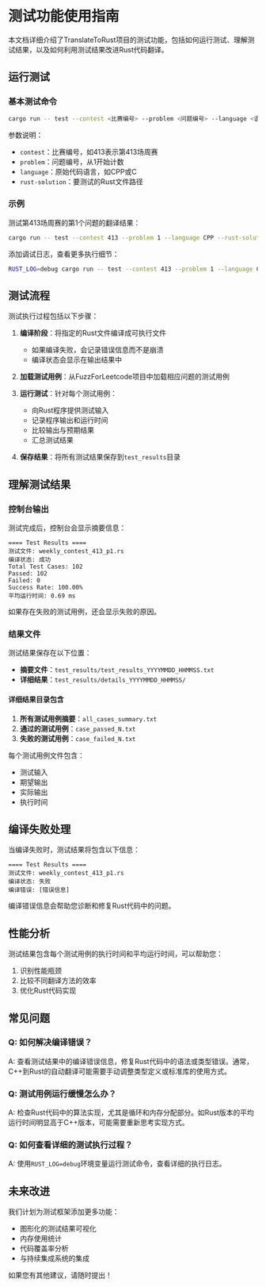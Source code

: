 # 测试功能使用指南

本文档详细介绍了TranslateToRust项目的测试功能，包括如何运行测试、理解测试结果，以及如何利用测试结果改进Rust代码翻译。

## 运行测试

### 基本测试命令

```bash
cargo run -- test --contest <比赛编号> --problem <问题编号> --language <语言> --rust-solution <Rust文件路径>
```

参数说明：
- `contest`：比赛编号，如413表示第413场周赛
- `problem`：问题编号，从1开始计数
- `language`：原始代码语言，如CPP或C
- `rust-solution`：要测试的Rust文件路径

### 示例

测试第413场周赛的第1个问题的翻译结果：

```bash
cargo run -- test --contest 413 --problem 1 --language CPP --rust-solution ./translated/weekly_contest_413_p1.rs
```

添加调试日志，查看更多执行细节：

```bash
RUST_LOG=debug cargo run -- test --contest 413 --problem 1 --language CPP --rust-solution ./translated/weekly_contest_413_p1.rs
```

## 测试流程

测试执行过程包括以下步骤：

1. **编译阶段**：将指定的Rust文件编译成可执行文件
   - 如果编译失败，会记录错误信息而不是崩溃
   - 编译状态会显示在输出结果中

2. **加载测试用例**：从FuzzForLeetcode项目中加载相应问题的测试用例

3. **运行测试**：针对每个测试用例：
   - 向Rust程序提供测试输入
   - 记录程序输出和运行时间
   - 比较输出与预期结果
   - 汇总测试结果

4. **保存结果**：将所有测试结果保存到`test_results`目录

## 理解测试结果

### 控制台输出

测试完成后，控制台会显示摘要信息：

```
==== Test Results ====
测试文件: weekly_contest_413_p1.rs
编译状态: 成功
Total Test Cases: 102
Passed: 102
Failed: 0
Success Rate: 100.00%
平均运行时间: 0.69 ms
```

如果存在失败的测试用例，还会显示失败的原因。

### 结果文件

测试结果保存在以下位置：

- **摘要文件**：`test_results/test_results_YYYYMMDD_HHMMSS.txt`
- **详细结果**：`test_results/details_YYYYMMDD_HHMMSS/`

#### 详细结果目录包含

1. **所有测试用例摘要**：`all_cases_summary.txt`
2. **通过的测试用例**：`case_passed_N.txt`
3. **失败的测试用例**：`case_failed_N.txt`

每个测试用例文件包含：
- 测试输入
- 期望输出
- 实际输出
- 执行时间

## 编译失败处理

当编译失败时，测试结果将包含以下信息：

```
==== Test Results ====
测试文件: weekly_contest_413_p1.rs
编译状态: 失败
编译错误: [错误信息]
```

编译错误信息会帮助您诊断和修复Rust代码中的问题。

## 性能分析

测试结果包含每个测试用例的执行时间和平均运行时间，可以帮助您：

1. 识别性能瓶颈
2. 比较不同翻译方法的效率
3. 优化Rust代码实现

## 常见问题

### Q: 如何解决编译错误？

A: 查看测试结果中的编译错误信息，修复Rust代码中的语法或类型错误。通常，C++到Rust的自动翻译可能需要手动调整类型定义或标准库的使用方式。

### Q: 测试用例运行缓慢怎么办？

A: 检查Rust代码中的算法实现，尤其是循环和内存分配部分。如Rust版本的平均运行时间明显高于C++版本，可能需要重新思考实现方式。

### Q: 如何查看详细的测试执行过程？

A: 使用`RUST_LOG=debug`环境变量运行测试命令，查看详细的执行日志。

## 未来改进

我们计划为测试框架添加更多功能：

- 图形化的测试结果可视化
- 内存使用统计
- 代码覆盖率分析
- 与持续集成系统的集成

如果您有其他建议，请随时提出！ 